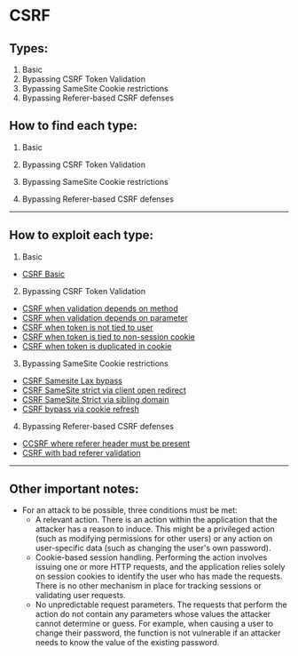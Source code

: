 # CSRF

## Types:

1. Basic
2. Bypassing CSRF Token Validation
3. Bypassing SameSite Cookie restrictions
4. Bypassing Referer-based CSRF defenses

## How to find each type:

1. Basic

2. Bypassing CSRF Token Validation

3. Bypassing SameSite Cookie restrictions

4. Bypassing Referer-based CSRF defenses

---

## How to exploit each type:

1. Basic
- [CSRF Basic](https://github.com/leggetth/Burp-Suite-Certified-Practitioner-Prep/blob/main/training/csrf_practice.md#csrf-basic)
2. Bypassing CSRF Token Validation
- [CSRF when validation depends on method](https://github.com/leggetth/Burp-Suite-Certified-Practitioner-Prep/blob/main/training/csrf_practice.md#csrf-when-validation-depends-on-method)
- [CSRF when validation depends on parameter](https://github.com/leggetth/Burp-Suite-Certified-Practitioner-Prep/blob/main/training/csrf_practice.md#csrf-when-validation-depends-on-parameter)
- [CSRF when token is not tied to user](https://github.com/leggetth/Burp-Suite-Certified-Practitioner-Prep/blob/main/training/csrf_practice.md#csrf-when-token-is-not-tied-to-user)
- [CSRF when token is tied to non-session cookie](https://github.com/leggetth/Burp-Suite-Certified-Practitioner-Prep/blob/main/training/csrf_practice.md#csrf-when-token-is-tied-to-non-session-cookie)
- [CSRF when token is duplicated in cookie](https://github.com/leggetth/Burp-Suite-Certified-Practitioner-Prep/blob/main/training/csrf_practice.md#csrf-when-token-is-duplicated-in-cookie)
3. Bypassing SameSite Cookie restrictions
- [CSRF Samesite Lax bypass](https://github.com/leggetth/Burp-Suite-Certified-Practitioner-Prep/blob/main/training/csrf_practice.md#csrf-samesite-lax-bypass)
- [CSRF SameSite strict via client open redirect](https://github.com/leggetth/Burp-Suite-Certified-Practitioner-Prep/blob/main/training/csrf_practice.md#csrf-samesite-strict-via-client-open-redirect)
- [CSRF SameSite Strict via sibling domain](https://github.com/leggetth/Burp-Suite-Certified-Practitioner-Prep/blob/main/training/csrf_practice.md#csrf-samesite-strict-via-sibling-domain)
- [CSRF bypass via cookie refresh](https://github.com/leggetth/Burp-Suite-Certified-Practitioner-Prep/blob/main/training/csrf_practice.md#csrf-bypass-via-cookie-refresh)
4. Bypassing Referer-based CSRF defenses
- [CCSRF where referer header must be present](https://github.com/leggetth/Burp-Suite-Certified-Practitioner-Prep/blob/main/training/csrf_practice.md#csrf-where-referer-header-must-be-present)
- [CSRF with bad referer validation](https://github.com/leggetth/Burp-Suite-Certified-Practitioner-Prep/blob/main/training/csrf_practice.md#csrf-with-bad-referer-validation)

---

## Other important notes:
- For an attack to be possible, three conditions must be met:
  - A relevant action. There is an action within the application that the attacker has a reason to induce. This might be a privileged action (such as modifying permissions for other users) or any action on user-specific data (such as changing the user's own password).
  - Cookie-based session handling. Performing the action involves issuing one or more HTTP requests, and the application relies solely on session cookies to identify the user who has made the requests. There is no other mechanism in place for tracking sessions or validating user requests.
  - No unpredictable request parameters. The requests that perform the action do not contain any parameters whose values the attacker cannot determine or guess. For example, when causing a user to change their password, the function is not vulnerable if an attacker needs to know the value of the existing password.

